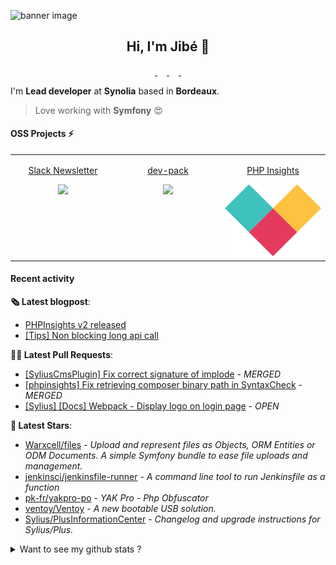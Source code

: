 ![banner image](https://images.unsplash.com/photo-1487014679447-9f8336841d58?crop=entropy&amp;cs=tinysrgb&amp;fit=crop&amp;fm=jpg&amp;h=300&amp;ixid=MnwxfDB8MXxyYW5kb218MHx8cHJvZ3JhbW1pbmcsZGV2ZWxvcGVyLGRlc2lnbnx8fHx8fDE2Mjg5MDEyODE&amp;ixlib=rb-1.2.1&amp;q=80&amp;utm_campaign=api-credit&amp;utm_medium=referral&amp;utm_source=unsplash_source&amp;w=854)

<h2 align="center">Hi, I'm Jibé 👋</h2>

<p align="center">
<a href="https://jibébarth.fr" title="Personal website"><img alt="rss" width="15px" src="https://raw.githubusercontent.com/Jibbarth/jibbarth.github.io/master/img/fa/rss-solid-100.svg" />
</a>
<a href="https://twitter.com/jibbarth" title="Twitter"><img alt="twitter" width="15px" src="https://raw.githubusercontent.com/Jibbarth/jibbarth.github.io/master/img/fa/twitter-brands-100.svg" />
</a>
<a href="https://linkedin.com/in/jibé-b-772884a3" title="Linkedin"><img alt="linkedin" width="15px" src="https://raw.githubusercontent.com/Jibbarth/jibbarth.github.io/master/img/fa/linkedin-brands-100.svg" />
</a>
<a href="https://connect.symfony.com/profile/jibbarth" title="Symfony"><img alt="symfony" width="15px" src="https://raw.githubusercontent.com/Jibbarth/jibbarth.github.io/master/img/fa/symfony-brands-100.svg" />
</a>
</p>

I'm **Lead developer** at **Synolia** based in **Bordeaux**.

> Love working with **Symfony** 😍

#### OSS Projects ⚡

<table>
  <tbody>
    <tr valign="top">
      <td width="33.333333333333%" align="center">
          <a href="https://github.com/Jibbarth/slacknewsletter">
            <p>Slack Newsletter</p>
            <img src="https://images.unsplash.com/photo-1603791440384-56cd371ee9a7?crop=entropy&amp;cs=tinysrgb&amp;fit=crop&amp;fm=jpg&amp;h=150&amp;ixid=MnwxfDB8MXxyYW5kb218MHx8U2xhY2sgTmV3c2xldHRlcixwcm9ncmFtbWluZ3x8fHx8fDE2Mjg5MDEyODM&amp;ixlib=rb-1.2.1&amp;q=80&amp;utm_campaign=api-credit&amp;utm_medium=referral&amp;utm_source=unsplash_source&amp;w=200" />
          </a>
      </td>
      <td width="33.333333333333%" align="center">
          <a href="https://github.com/Jibbarth/dev-pack">
            <p>dev-pack</p>
            <img src="https://images.unsplash.com/photo-1546146830-2cca9512c68e?ixlib=rb-1.2.1&amp;ixid=eyJhcHBfaWQiOjEyMDd9&amp;auto=format&amp;fit=crop&amp;w=200&amp;h=150" />
          </a>
      </td>
      <td width="33.333333333333%" align="center">
          <a href="https://phpinsights.com">
            <p>PHP Insights</p>
            <img src="https://raw.githubusercontent.com/nunomaduro/phpinsights/v1.14.0/art/heart.png" />
          </a>
      </td>
    </tr>
  </tbody>
</table>



#### Recent activity

**🗞 Latest blogpost**:

* [PHPInsights v2 released](https://jibébarth.fr/post/phpinsights-v2-released)
* [[Tips] Non blocking long api call](https://jibébarth.fr/post/non-blocking-long-api-call)

**👨‍💻 Latest Pull Requests**:

* [[SyliusCmsPlugin] Fix correct signature of implode](https://github.com/BitBagCommerce/SyliusCmsPlugin/pull/389) - _MERGED_
* [[phpinsights] Fix retrieving composer binary path in SyntaxCheck](https://github.com/nunomaduro/phpinsights/pull/505) - _MERGED_
* [[Sylius] [Docs] Webpack - Display logo on login page](https://github.com/Sylius/Sylius/pull/12849) - _OPEN_

**🌟 Latest Stars**:

* [Warxcell/files](https://github.com/Warxcell/files)  - _Upload and represent files as Objects, ORM Entities or ODM Documents. A simple Symfony bundle to ease file uploads and management._
* [jenkinsci/jenkinsfile-runner](https://github.com/jenkinsci/jenkinsfile-runner)  - _A command line tool to run Jenkinsfile as a function_
* [pk-fr/yakpro-po](https://github.com/pk-fr/yakpro-po)  - _YAK Pro - Php Obfuscator_
* [ventoy/Ventoy](https://github.com/ventoy/Ventoy)  - _A new bootable USB solution._
* [Sylius/PlusInformationCenter](https://github.com/Sylius/PlusInformationCenter)  - _Changelog and upgrade instructions for Sylius/Plus._

<details>
<summary> Want to see my github stats ? </summary>

![Github stats](https://github-readme-stats.vercel.app/api?username=Jibbarth&&show_icons=true)
</details>
